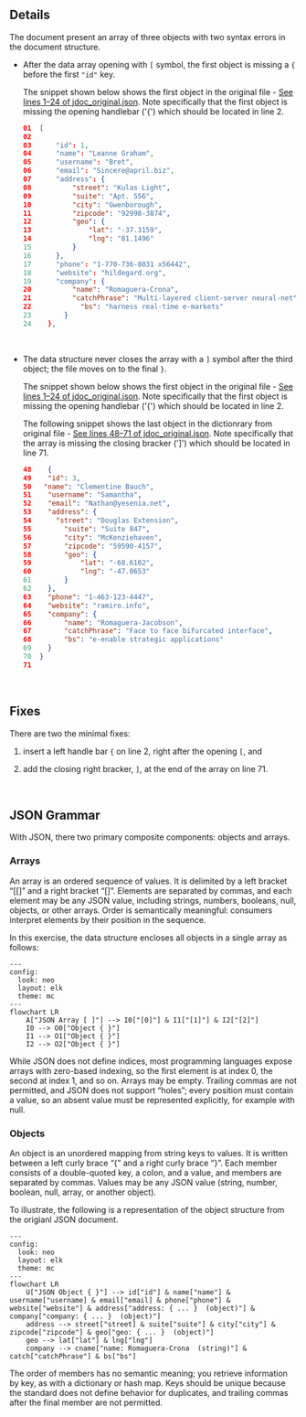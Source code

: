 ## Details

The document present an array of three objects with two syntax errors in the document structure. 

* After the data array opening with `[` symbol, the first object is missing a `{` before the first `"id"` key. 

    The snippet shown below shows the first object in the original file - [See lines 1–24 of jdoc_original.json](https://github.com/gcastill0/go-integration-playground/blob/main/tasks/task1-jsonfix/jdoc_original.json#L1-L24). Note specifically that the first object is missing the opening handlebar ('{') which should be located in line 2.

    ```json
    01  [
    02    
    03      "id": 1,
    04      "name": "Leanne Graham",
    05      "username": "Bret",
    06      "email": "Sincere@april.biz",
    07      "address": {
    08          "street": "Kulas Light",
    09          "suite": "Apt. 556",
    10          "city": "Gwenborough",
    11          "zipcode": "92998-3874",
    12          "geo": {
    13              "lat": "-37.3159",
    14              "lng": "81.1496"
    15          }
    16      },
    17      "phone": "1-770-736-8031 x56442",
    18      "website": "hildegard.org",
    19      "company": {
    20          "name": "Romaguera-Crona",
    21          "catchPhrase": "Multi-layered client-server neural-net",
    22            "bs": "harness real-time e-markets"
    23        }
    24    },
    ```

<br>

* The data structure never closes the array with a `]` symbol after the third object; the file moves on to the final `}`.

    The snippet shown below shows the first object in the original file - [See lines 1–24 of jdoc_original.json](https://github.com/gcastill0/go-integration-playground/blob/main/tasks/task1-jsonfix/jdoc_original.json#L1-24). Note specifically that the first object is missing the opening handlebar ('{') which should be located in line 2.

    The following snippet shows the last object in the dictionrary from original file - [See lines 48–71 of jdoc_original.json](https://github.com/gcastill0/go-integration-playground/blob/main/tasks/task1-jsonfix/jdoc_original.json#L48-L71). Note specifically that the array is missing the closing bracker (']') which should be located in line 71.

    ```json
    48    {
    49    "id": 3,
    50   "name": "Clementine Bauch",
    51    "username": "Samantha",
    52    "email": "Nathan@yesenia.net",
    53    "address": {
    54      "street": "Douglas Extension",
    55        "suite": "Suite 847",
    56        "city": "McKenziehaven",
    57        "zipcode": "59590-4157",
    58        "geo": {
    59            "lat": "-68.6102",
    60            "lng": "-47.0653"
    61        }
    62    },
    63    "phone": "1-463-123-4447",
    64    "website": "ramiro.info",
    65    "company": {
    66        "name": "Romaguera-Jacobson",
    67        "catchPhrase": "Face to face bifurcated interface",
    68        "bs": "e-enable strategic applications"
    69    }
    70  }
    71
    ```

<br>

## Fixes

There are two the minimal fixes: 

1. insert a left handle bar `{` on line 2, right after the opening `[`, and 

2. add the closing right bracker, `]`, at the end of the array on line 71.

<br>

## JSON Grammar

With JSON, there two primary composite components: objects and arrays.

### Arrays

An array is an ordered sequence of values. It is delimited by a left bracket “[[]” and a right bracket “[]”. Elements are separated by commas, and each element may be any JSON value, including strings, numbers, booleans, null, objects, or other arrays. Order is semantically meaningful: consumers interpret elements by their position in the sequence. 

In this exercise, the data structure encloses all objects in a single array as follows:

```mermaid
---
config:
  look: neo
  layout: elk
  theme: mc
---
flowchart LR
    A["JSON Array [ ]"] --> I0["[0]"] & I1["[1]"] & I2["[2]"]
    I0 --> O0["Object { }"]
    I1 --> O1["Object { }"]
    I2 --> O2["Object { }"]

```

While JSON does not define indices, most programming languages expose arrays with zero-based indexing, so the first element is at index 0, the second at index 1, and so on. Arrays may be empty. Trailing commas are not permitted, and JSON does not support “holes”; every position must contain a value, so an absent value must be represented explicitly, for example with null.

### Objects

An object is an unordered mapping from string keys to values. It is written between a left curly brace “{” and a right curly brace “}”. Each member consists of a double-quoted key, a colon, and a value, and members are separated by commas. Values may be any JSON value (string, number, boolean, null, array, or another object).

To illustrate, the following is a representation of the object structure from the origianl JSON document.

```mermaid
---
config:
  look: neo
  layout: elk
  theme: mc
---
flowchart LR
    U["JSON Object { }"] --> id["id"] & name["name"] & username["username] & email["email] & phone["phone"] & website["website"] & address["address: { ... }  (object)"] & company["company: { ... }  (object)"]
    address --> street["street] & suite["suite"] & city["city"] & zipcode["zipcode"] & geo["geo: { ... }  (object)"]
    geo --> lat["lat"] & lng["lng"]
    company --> cname["name: Romaguera-Crona  (string)"] & catch["catchPhrase"] & bs["bs"]
```

The order of members has no semantic meaning; you retrieve information by key, as with a dictionary or hash map. Keys should be unique because the standard does not define behavior for duplicates, and trailing commas after the final member are not permitted.


